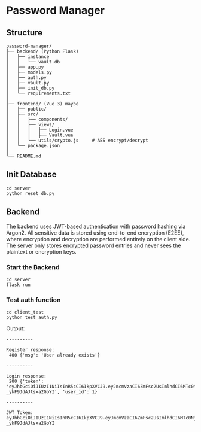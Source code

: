 # Password Manager

## Structure
```
password-manager/
├── backend/ (Python Flask)
│   ├── instance
│   │   └── vault.db
│   ├── app.py
│   ├── models.py
│   ├── auth.py
│   ├── vault.py
│   ├── init_db.py
│   └── requirements.txt
│
├── frontend/ (Vue 3) maybe
│   ├── public/
│   ├── src/
│   │   ├── components/
│   │   ├── views/
│   │   │   ├── Login.vue
│   │   │   ├── Vault.vue
│   │   └── utils/crypto.js     # AES encrypt/decrypt
│   └── package.json
│
└── README.md
```
## Init Database
```
cd server
python reset_db.py
```

## Backend
The backend uses JWT-based authentication with password hashing via Argon2. All sensitive data is stored using end-to-end encryption (E2EE), where encryption and decryption are performed entirely on the client side. The server only stores encrypted password entries and never sees the plaintext or encryption keys.

### Start the Backend
```
cd server
flask run
```

### Test auth function 

```
cd client_test
python test_auth.py
```

Output:
```
----------

Register response:
 400 {'msg': 'User already exists'}

----------

Login response:
 200 {'token': 'eyJhbGciOiJIUzI1NiIsInR5cCI6IkpXVCJ9.eyJmcmVzaCI6ZmFsc2UsImlhdCI6MTc0NjU0NjYxMywianRpIjoiZjc4MGE2MTItOTJkYy00ZDZhLWFhMTAtOGZlN2E5YjljYjFkIiwidHlwZSI6ImFjY2VzcyIsInN1YiI6MSwibmJmIjoxNzQ2NTQ2NjEzLCJjc3JmIjoiNWI4ODk3YjgtMzZlMS00NzBjLTkxMTgtYjhhYzIyZGRjMTVjIiwiZXhwIjoxNzQ2NTQ3NTEzfQ.TBPFU97cJ8vIZi7mQRb1Pvod-_ykF9JdAJtsxa2GoYI', 'user_id': 1}

----------

JWT Token: eyJhbGciOiJIUzI1NiIsInR5cCI6IkpXVCJ9.eyJmcmVzaCI6ZmFsc2UsImlhdCI6MTc0NjU0NjYxMywianRpIjoiZjc4MGE2MTItOTJkYy00ZDZhLWFhMTAtOGZlN2E5YjljYjFkIiwidHlwZSI6ImFjY2VzcyIsInN1YiI6MSwibmJmIjoxNzQ2NTQ2NjEzLCJjc3JmIjoiNWI4ODk3YjgtMzZlMS00NzBjLTkxMTgtYjhhYzIyZGRjMTVjIiwiZXhwIjoxNzQ2NTQ3NTEzfQ.TBPFU97cJ8vIZi7mQRb1Pvod-_ykF9JdAJtsxa2GoYI
```